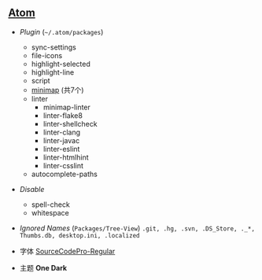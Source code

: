 ## [Atom](https://atom.io)

* _Plugin_ (`~/.atom/packages`)
    * sync-settings
    * file-icons
    * highlight-selected
    * highlight-line
    * script
    * [minimap](https://atom.io/users/atom-minimap/packages) (共7个)
    * linter
        * minimap-linter
        * linter-flake8
        * linter-shellcheck
        * linter-clang
        * linter-javac
        * linter-eslint
        * linter-htmlhint
        * linter-csslint
    * autocomplete-paths

* _Disable_
    * spell-check
    * whitespace

* _Ignored Names_ (`Packages/Tree-View`)
`.git, .hg, .svn, .DS_Store, ._*, Thumbs.db, desktop.ini, .localized`

* 字体 [SourceCodePro-Regular](https://github.com/adobe-fonts/source-code-pro)
* 主题 **One Dark**

